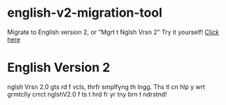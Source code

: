 # english-v2-migration-tool
Migrate to English version 2, or "Mgrt t Nglsh Vrsn 2"
Try it yourself! [Click here](https://goldenretriveryt.github.io/english-v2-migration-tool/)

# English Version 2
nglsh Vrsn 2.0 gts rd f vcls, thrfr smplfyng th lngg. Ths tl cn hlp y wrt grmtclly crrct nglshV2.0 f ts t hrd fr yr tny brn t ndrstnd!
